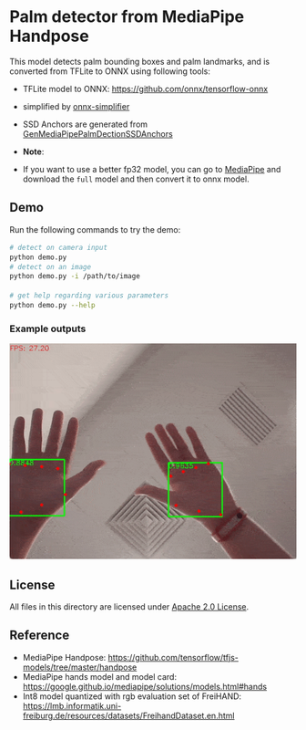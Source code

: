 # Palm detector from MediaPipe Handpose

This model detects palm bounding boxes and palm landmarks, and is converted from TFLite to ONNX using following tools:

- TFLite model to ONNX: https://github.com/onnx/tensorflow-onnx
- simplified by [onnx-simplifier](https://github.com/daquexian/onnx-simplifier)
- SSD Anchors are generated from [GenMediaPipePalmDectionSSDAnchors](https://github.com/VimalMollyn/GenMediaPipePalmDectionSSDAnchors)

- **Note**:
- If you want to use a better fp32 model, you can go to [MediaPipe](https://google.github.io/mediapipe/solutions/models.html#hands) and download the `full` model and then convert it to onnx model.


## Demo

Run the following commands to try the demo:

```bash
# detect on camera input
python demo.py
# detect on an image
python demo.py -i /path/to/image

# get help regarding various parameters
python demo.py --help
```

### Example outputs

![webcam demo](./examples/mppalmdet_demo.gif)

## License

All files in this directory are licensed under [Apache 2.0 License](./LICENSE).

## Reference

- MediaPipe Handpose: https://github.com/tensorflow/tfjs-models/tree/master/handpose
- MediaPipe hands model and model card: https://google.github.io/mediapipe/solutions/models.html#hands
- Int8 model quantized with rgb evaluation set of FreiHAND: https://lmb.informatik.uni-freiburg.de/resources/datasets/FreihandDataset.en.html